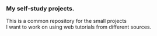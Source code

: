 ### My self-study projects.

This is a common repository for the small projects  
I want to work on using web tutorials from different sources.
